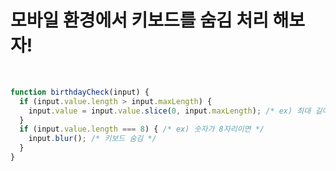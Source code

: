 # 모바일 환경에서 키보드를 숨김 처리 해보자!

<br/>

```javascript
function birthdayCheck(input) {
  if (input.value.length > input.maxLength) {
    input.value = input.value.slice(0, input.maxLength); /* ex) 최대 길이 제한 */
  }
  if (input.value.length === 8) { /* ex) 숫자가 8자리이면 */
    input.blur(); /* 키보드 숨김 */
  }
}
```
